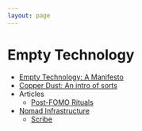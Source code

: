 ```yaml
---
layout: page
---
```


Empty Technology
================

* [Empty Technology: A Manifesto](intro.html)
* [Copper Dust: An intro of sorts](copper_dust_an_intro.html)
* Articles
    * [Post-FOMO Rituals](sections/articles/post_fomo_rituals.html)
* [Nomad Infrastructure](sections/nomad_infrastructures/0_intro.html)
    * [Scribe](sections/nomad_infrastructures/scribe.html)


